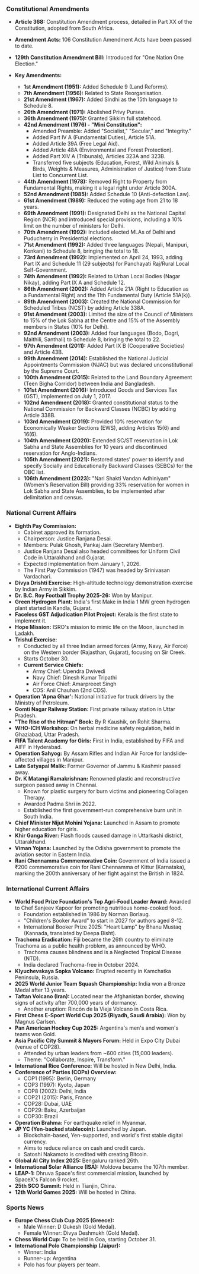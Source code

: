 ### Constitutional Amendments

*   **Article 368:** Constitution Amendment process, detailed in Part XX of the Constitution, adopted from South Africa.
*   **Amendment Acts:** 106 Constitution Amendment Acts have been passed to date.
*   **129th Constitution Amendment Bill:** Introduced for "One Nation One Election."

*   **Key Amendments:**
    *   **1st Amendment (1951):** Added Schedule 9 (Land Reforms).
    *   **7th Amendment (1956):** Related to State Reorganisation.
    *   **21st Amendment (1967):** Added Sindhi as the 15th language to Schedule 8.
    *   **26th Amendment (1971):** Abolished Privy Purses.
    *   **36th Amendment (1975):** Granted Sikkim full statehood.
    *   **42nd Amendment (1976) - "Mini Constitution":**
        *   Amended Preamble: Added "Socialist," "Secular," and "Integrity."
        *   Added Part IV A (Fundamental Duties), Article 51A.
        *   Added Article 39A (Free Legal Aid).
        *   Added Article 48A (Environmental and Forest Protection).
        *   Added Part XIV A (Tribunals), Articles 323A and 323B.
        *   Transferred five subjects (Education, Forest, Wild Animals & Birds, Weights & Measures, Administration of Justice) from State List to Concurrent List.
    *   **44th Amendment (1978):** Removed Right to Property from Fundamental Rights, making it a legal right under Article 300A.
    *   **52nd Amendment (1985):** Added Schedule 10 (Anti-defection Law).
    *   **61st Amendment (1989):** Reduced the voting age from 21 to 18 years.
    *   **69th Amendment (1991):** Designated Delhi as the National Capital Region (NCR) and introduced special provisions, including a 10% limit on the number of ministers for Delhi.
    *   **70th Amendment (1992):** Included elected MLAs of Delhi and Puducherry in Presidential elections.
    *   **71st Amendment (1992):** Added three languages (Nepali, Manipuri, Konkani) to Schedule 8, bringing the total to 18.
    *   **73rd Amendment (1992):** Implemented on April 24, 1993, adding Part IX and Schedule 11 (29 subjects) for Panchayati Raj/Rural Local Self-Government.
    *   **74th Amendment (1992):** Related to Urban Local Bodies (Nagar Nikay), adding Part IX A and Schedule 12.
    *   **86th Amendment (2002):** Added Article 21A (Right to Education as a Fundamental Right) and the 11th Fundamental Duty (Article 51A(k)).
    *   **89th Amendment (2003):** Created the National Commission for Scheduled Tribes (NCST) by adding Article 338A.
    *   **91st Amendment (2003):** Limited the size of the Council of Ministers to 15% of the Lok Sabha at the Centre and 15% of the Assembly members in States (10% for Delhi).
    *   **92nd Amendment (2003):** Added four languages (Bodo, Dogri, Maithili, Santhali) to Schedule 8, bringing the total to 22.
    *   **97th Amendment (2011):** Added Part IX B (Cooperative Societies) and Article 43B.
    *   **99th Amendment (2014):** Established the National Judicial Appointments Commission (NJAC) but was declared unconstitutional by the Supreme Court.
    *   **100th Amendment (2015):** Related to the Land Boundary Agreement (Teen Bigha Corridor) between India and Bangladesh.
    *   **101st Amendment (2016):** Introduced Goods and Services Tax (GST), implemented on July 1, 2017.
    *   **102nd Amendment (2018):** Granted constitutional status to the National Commission for Backward Classes (NCBC) by adding Article 338B.
    *   **103rd Amendment (2019):** Provided 10% reservation for Economically Weaker Sections (EWS), adding Articles 15(6) and 16(6).
    *   **104th Amendment (2020):** Extended SC/ST reservation in Lok Sabha and State Assemblies for 10 years and discontinued reservation for Anglo-Indians.
    *   **105th Amendment (2021):** Restored states' power to identify and specify Socially and Educationally Backward Classes (SEBCs) for the OBC list.
    *   **106th Amendment (2023):** "Nari Shakti Vandan Adhiniyam" (Women's Reservation Bill) providing 33% reservation for women in Lok Sabha and State Assemblies, to be implemented after delimitation and census.

### National Current Affairs

*   **Eighth Pay Commission:**
    *   Cabinet approved its formation.
    *   Chairperson: Justice Ranjana Desai.
    *   Members: Pulak Ghosh, Pankaj Jain (Secretary Member).
    *   Justice Ranjana Desai also headed committees for Uniform Civil Code in Uttarakhand and Gujarat.
    *   Expected implementation from January 1, 2026.
    *   The First Pay Commission (1947) was headed by Srinivasan Vardachari.
*   **Divya Drishti Exercise:** High-altitude technology demonstration exercise by Indian Army in Sikkim.
*   **Dr. B.C. Roy Football Trophy 2025-26:** Won by Manipur.
*   **Green Hydrogen Plant:** India's first Make in India 1 MW green hydrogen plant started in Kandla, Gujarat.
*   **Faceless GST Adjudication Pilot Project:** Kerala is the first state to implement it.
*   **Hope Mission:** ISRO's mission to mimic life on the Moon, launched in Ladakh.
*   **Trishul Exercise:**
    *   Conducted by all three Indian armed forces (Army, Navy, Air Force) on the Western border (Rajasthan, Gujarat), focusing on Sir Creek.
    *   Starts October 30.
    *   **Current Service Chiefs:**
        *   Army Chief: Upendra Dwivedi
        *   Navy Chief: Dinesh Kumar Tripathi
        *   Air Force Chief: Amarpreeet Singh
        *   CDS: Anil Chauhan (2nd CDS).
*   **Operation 'Apna Ghar':** National initiative for truck drivers by the Ministry of Petroleum.
*   **Gomti Nagar Railway Station:** First private railway station in Uttar Pradesh.
*   **"The Rise of the Hitman" Book:** By R Kaushik, on Rohit Sharma.
*   **WHO-ICH Workshop:** On herbal medicine safety regulation, held in Ghaziabad, Uttar Pradesh.
*   **FIFA Talent Academy for Girls:** First in India, established by FIFA and AIFF in Hyderabad.
*   **Operation Sahyog:** By Assam Rifles and Indian Air Force for landslide-affected villages in Manipur.
*   **Late Satyapal Malik:** Former Governor of Jammu & Kashmir passed away.
*   **Dr. K Matangi Ramakrishnan:** Renowned plastic and reconstructive surgeon passed away in Chennai.
    *   Known for plastic surgery for burn victims and pioneering Collagen Therapy.
    *   Awarded Padma Shri in 2022.
    *   Established the first government-run comprehensive burn unit in South India.
*   **Chief Minister Nijut Mohini Yojana:** Launched in Assam to promote higher education for girls.
*   **Khir Ganga River:** Flash floods caused damage in Uttarkashi district, Uttarakhand.
*   **Viman Yojana:** Launched by the Odisha government to promote the aviation sector in Eastern India.
*   **Rani Chennamma Commemorative Coin:** Government of India issued a ₹200 commemorative coin for Rani Chennamma of Kittur (Karnataka), marking the 200th anniversary of her fight against the British in 1824.

### International Current Affairs

*   **World Food Prize Foundation's Top Agri-Food Leader Award:** Awarded to Chef Sanjeev Kapoor for promoting nutritious home-cooked food.
    *   Foundation established in 1986 by Norman Borlaug.
    *   "Children's Booker Award" to start in 2027 for authors aged 8-12.
    *   International Booker Prize 2025: "Heart Lamp" by Bhanu Mustaq (Kannada, translated by Deepa Bisht).
*   **Trachoma Eradication:** Fiji became the 26th country to eliminate Trachoma as a public health problem, as announced by WHO.
    *   Trachoma causes blindness and is a Neglected Tropical Disease (NTD).
    *   India declared Trachoma-free in October 2024.
*   **Klyuchevskaya Sopka Volcano:** Erupted recently in Kamchatka Peninsula, Russia.
*   **2025 World Junior Team Squash Championship:** India won a Bronze Medal after 13 years.
*   **Taftan Volcano (Iran):** Located near the Afghanistan border, showing signs of activity after 700,000 years of dormancy.
    *   Another eruption: Rincón de la Vieja Volcano in Costa Rica.
*   **First Chess E-Sport World Cup 2025 (Riyadh, Saudi Arabia):** Won by Magnus Carlsen.
*   **Pan American Hockey Cup 2025:** Argentina's men's and women's teams won Gold.
*   **Asia Pacific City Summit & Mayors Forum:** Held in Expo City Dubai (venue of COP28).
    *   Attended by urban leaders from ~600 cities (15,000 leaders).
    *   Theme: "Collaborate, Inspire, Transform."
*   **International Rice Conference:** Will be hosted in New Delhi, India.
*   **Conference of Parties (COPs) Overview:**
    *   COP1 (1995): Berlin, Germany
    *   COP3 (1997): Kyoto, Japan
    *   COP8 (2002): Delhi, India
    *   COP21 (2015): Paris, France
    *   COP28: Dubai, UAE
    *   COP29: Baku, Azerbaijan
    *   COP30: Brazil
*   **Operation Brahma:** For earthquake relief in Myanmar.
*   **JP YC (Yen-backed stablecoin):** Launched by Japan.
    *   Blockchain-based, Yen-supported, and world's first stable digital currency.
    *   Aims to reduce reliance on cash and credit cards.
    *   Satoshi Nakamoto is credited with creating Bitcoin.
*   **Global AI City Index 2025:** Bengaluru ranked 26th.
*   **International Solar Alliance (ISA):** Moldova became the 107th member.
*   **LEAP-1:** Dhruva Space's first commercial mission, launched by SpaceX's Falcon 9 rocket.
*   **25th SCO Summit:** Held in Tianjin, China.
*   **12th World Games 2025:** Will be hosted in China.

### Sports News

*   **Europe Chess Club Cup 2025 (Greece):**
    *   Male Winner: D Gukesh (Gold Medal).
    *   Female Winner: Divya Deshmukh (Gold Medal).
*   **Chess World Cup:** To be held in Goa, starting October 31.
*   **International Polo Championship (Jaipur):**
    *   Winner: India
    *   Runner-up: Argentina
    *   Polo has four players per team.